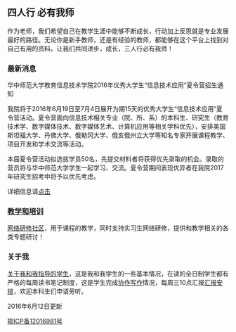 ## 四人行 必有我师 ##

作为老师，我们希望自己在教学生涯中能够不断成长，行动加上反思就是专业发展最好的路径。无论你是新手教师，还是有经验的教师，都能够在这个平台上找到对自己有用的资料。让我们共同进步，成长，三人行必有我师！

### 最新消息 ###

华中师范大学教育信息技术学院2016年优秀大学生“信息技术应用”夏令营招生通知

我院将于2016年6月19日至7月4日展开为期15天的优秀大学生“信息技术应用”夏令营活动。夏令营面向信息技术相关专业（院、所、系）的本科生、研究生（教育技术学、数字媒体技术、数字媒体艺术、计算机应用等相关学科优先），安排美国斯坦福大学、丹佛大学、俄勒冈大学、俄亥俄州立大学等知名专家开展课程教学、项目开发和学术交流等活动。

本届夏令营活动拟选拔学员50名，先提交材料者将获得优先录取的机会。录取的营员将与华中师范大学学生一起学习、交流。夏令营期间表现优异者在我院2017年研究生招考中将予以优先考虑。

详细信息请[点击](http://it.ccnu.edu.cn/shownews/index/2016_05/18/834.html)


### [教学和培训](http://4instructor.com/#!training.md) ###

[网络研修社区](http://www.4instructor.com/)，用于课程的教学，同时支持实习生网络研修，提供和教学相关的各类专题研讨！


### 关于我 ###

[关于我和我指导的学生](http://4instructor.com/#!about.md)，这是我和我学生的一些基本情况，在读的全日制学生都有严格的每周读书笔记制度，这是学生完成[协作写作](http://4instructor.com/#!jianshu.md)情况，每周三10点汇报[汇报安排](http://4instructor.com/#!huibao.md)，欢迎本科生们申请旁听。


2016年6月12日更新

[鄂ICP备12016981号](http://www.miitbeian.gov.cn/) 
